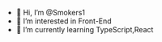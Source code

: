 - 👋 Hi, I’m @Smokers1
- 👀 I’m interested in Front-End
- 🌱 I’m currently learning TypeScript,React 


<!---
Smokers1/Smokers1 is a ✨ special ✨ repository because its `README.md` (this file) appears on your GitHub profile.
You can click the Preview link to take a look at your changes.
--->
